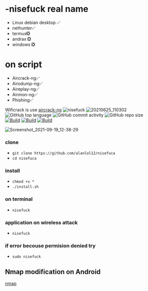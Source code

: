 # -nisefuck real name

* Linux debian desktop ✅
* nethunter✅
* termux❎
* andrax ❎
* windows ❎

# on script
* Aircrack-ng✅
* Airodump-ng✅
* Aireplay-ng✅
* Airmon-ng✅
* Phishing✅

Wificrack is use <a href="https://www.aircrack-ng.org">aircrack-ng</a>
![nisefuck](https://user-images.githubusercontent.com/81538835/137423554-b727fee9-b894-4f97-b725-84c1527ff34b.png)
![20210625_110302](https://user-images.githubusercontent.com/81538835/123363554-508f1e00-d562-11eb-9afb-dabded8f2a60.png)
![GitHub top language](https://img.shields.io/github/languages/top/alanlol12/wificrack-2.0?logo=python)
![GitHub commit activity](https://img.shields.io/github/commit-activity/m/alanlol12/wificrack-2.0?logo=linux)
![GitHub repo size](https://img.shields.io/github/repo-size/alanlol12/nisefuca?logo=kali%20linux)
[![Build](https://img.shields.io/badge/Supported_OS-linux-blue.svg)]()
[![Build](https://img.shields.io/badge/nisefuca-1.0-orange.svg)]()
[![Build](https://img.shields.io/badge/version-3.0-cyan.svg)]()

![Screenshot_2021-09-19_12-38-29](https://user-images.githubusercontent.com/81538835/133918665-8e17eda0-e852-4095-bd49-f5e7279ee0cf.png)




### clone
* `git clone https://github.com/alanlol12/nisefuca`
*  `cd nisefuca`
### install
* `chmod +x *` 
* `./install.sh`
### on terminal
* `nisefuck`
### application on wireless attack
* `nisefuck`
### if error becouse permision denied try
* `sudo nisefuck`

## Nmap modification on Android 
<a href="https://www.mediafire.com/file/jto135lhehp3rnm/newNmap.apk/file">nmap</a>
